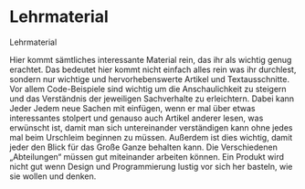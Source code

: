 # Lehrmaterial

Lehrmaterial

Hier kommt sämtliches interessante Material rein, das ihr als wichtig genug erachtet. Das bedeutet hier kommt nicht einfach alles rein was ihr durchlest, sondern nur wichtige und hervorhebenswerte Artikel und Textausschnitte. Vor allem Code-Beispiele sind wichtig um die Anschaulichkeit zu steigern und das Verständnis der jeweiligen Sachverhalte zu erleichtern. Dabei kann Jeder Jedem neue Sachen mit einfügen, wenn er mal über etwas interessantes stolpert und genauso auch Artikel anderer lesen, was erwünscht ist, damit man sich untereinander verständigen kann ohne jedes mal beim Urschleim beginnen zu müssen. Außerdem ist dies wichtig, damit jeder den Blick für das Große Ganze behalten kann. Die Verschiedenen „Abteilungen“ müssen gut miteinander arbeiten können. Ein Produkt wird nicht gut wenn Design und Programmierung lustig vor sich her basteln, wie sie wollen und denken.

